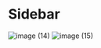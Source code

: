 # Sidebar

![image (14)](https://github.com/user-attachments/assets/f971c7d5-ed05-4f74-8cf3-f95e767cadca)
![image (15)](https://github.com/user-attachments/assets/19709621-9f4e-44c0-a1bd-f42457a40049)
